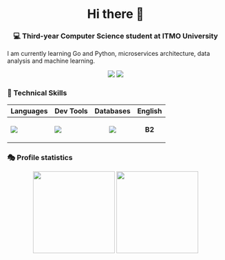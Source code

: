<h1 align="center">Hi there 👋</h1>
<h3 align="center">💻 Third-year Computer Science student at ITMO University</h3>

I am currently learning Go and Python, microservices architecture, data analysis and machine learning.

<div align="center">
  
  [![](https://img.shields.io/static/v1?style=for-the-badge&label=&message=Telegram&color=26A5E4&logo=telegram&logoColor=white)](https://t.me/real_mek)
  [![](https://img.shields.io/static/v1?style=for-the-badge&label=&message=Gmail&color=EA4335&logo=Gmail&logoColor=white)](mailto:dammek42@gmail.com)
</div>

### 🧮 Technical Skills

<div align="center">

| Languages | Dev Tools | Databases | English |
|-|-|-|-|
|  <img src="https://skillicons.dev/icons?i=golang,python,java" /> | <img src="https://skillicons.dev/icons?i=git,github,linux,docker,kubernetes" /> | <p align="center"><img src="https://skillicons.dev/icons?i=postgresql" /></p> | <p align="center">**B2**</p>  |

</div>

### 🎭 Profile statistics

<div align="center">

<!-- <img height='190px' align='center' src='https://github-readme-stats.vercel.app/api?username=dam-mek&hide_rank=true&hide_title=true&rank_icon=github&show_icons=true&theme=transparent' /> 
-->
<img height='190px' align='center' src='https://github-readme-stats.vercel.app/api/top-langs/?username=dam-mek&card_width=500&theme=transparent' /> 

<img height='190px' align="center" src='https://github-readme-streak-stats.herokuapp.com/?user=dam-mek&card_width=300&theme=transparent&hide_current_streak=true&hide_longest_streak=true' />

</div>

